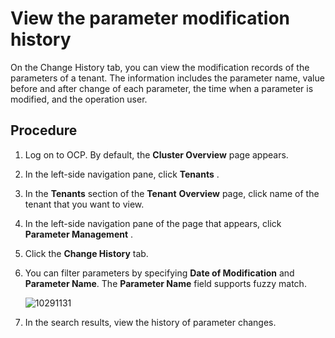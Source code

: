 View the parameter modification history
============================================================

On the Change History tab, you can view the modification records of the parameters of a tenant. The information includes the parameter name, value before and after change of each parameter, the time when a parameter is modified, and the operation user.

Procedure
------------------------------

1. Log on to OCP. By default, the **Cluster Overview** page appears.

2. In the left-side navigation pane, click **Tenants** .

3. In the **Tenants** section of the **Tenant** **Overview** page, click name of the tenant that you want to view.

4. In the left-side navigation pane of the page that appears, click **Parameter Management** .

5. Click the **Change History** tab.

6. You can filter parameters by specifying **Date of Modification** and **Parameter Name**. The **Parameter Name** field supports fuzzy match.

   ![10291131](https://obbusiness-private.oss-cn-shanghai.aliyuncs.com/doc/img/ocp/%E4%BF%AE%E6%94%B9%E5%8E%86%E5%8F%B22.png)

7. In the search results, view the history of parameter changes.
